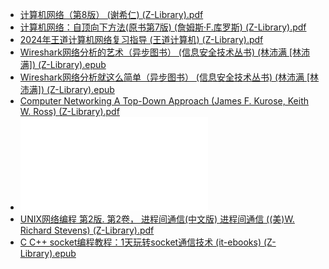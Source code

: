 - [计算机网络（第8版） (谢希仁) (Z-Library).pdf](../assets/计算机网络（第8版）_(谢希仁)_(Z-Library)_1698143529085_0.pdf)
- [计算机网络：自顶向下方法(原书第7版) (詹姆斯·F.库罗斯) (Z-Library).pdf](../assets/计算机网络：自顶向下方法(原书第7版)_(詹姆斯·F.库罗斯)_(Z-Library)_1698143540090_0.pdf)
- [2024年王道计算机网络复习指导 (王道计算机) (Z-Library).pdf](../assets/2024年王道计算机网络复习指导_(王道计算机)_(Z-Library)_1698143547948_0.pdf)
- [Wireshark网络分析的艺术（异步图书） (信息安全技术丛书) (林沛满 [林沛满]) (Z-Library).epub](../assets/Wireshark网络分析的艺术（异步图书）_(信息安全技术丛书)_(林沛满_[林沛满])_(Z-Library)_1698144319239_0.epub)
- [Wireshark网络分析就这么简单（异步图书） (信息安全技术丛书) (林沛满 [林沛满]) (Z-Library).epub](../assets/Wireshark网络分析就这么简单（异步图书）_(信息安全技术丛书)_(林沛满_[林沛满])_(Z-Library)_1698144325628_0.epub)
- [Computer Networking A Top-Down Approach (James F. Kurose, Keith W. Ross) (Z-Library).pdf](../assets/Computer_Networking_A_Top-Down_Approach_(James_F._Kurose,_Keith_W._Ross)_(Z-Library)_1698240882109_0.pdf)
- ![UNIX网络编程  卷1  套接字联网API (（美）W.RichardStevens著) (Z-Library).pdf](../assets/UNIX网络编程_卷1_套接字联网API_(（美）W.RichardStevens著)_(Z-Library)_1699541344755_0.pdf)
- [UNIX网络编程  第2版. 第2卷， 进程间通信(中文版) 进程间通信 ((美)W. Richard Stevens) (Z-Library).pdf](../assets/UNIX网络编程_第2版._第2卷，_进程间通信(中文版)_进程间通信_((美)W._Richard_Stevens)_(Z-Library)_1699541349679_0.pdf)
- [C C++ socket编程教程：1天玩转socket通信技术 (it-ebooks) (Z-Library).epub](../assets/C_C++_socket编程教程：1天玩转socket通信技术_(it-ebooks)_(Z-Library)_1700580732766_0.epub)